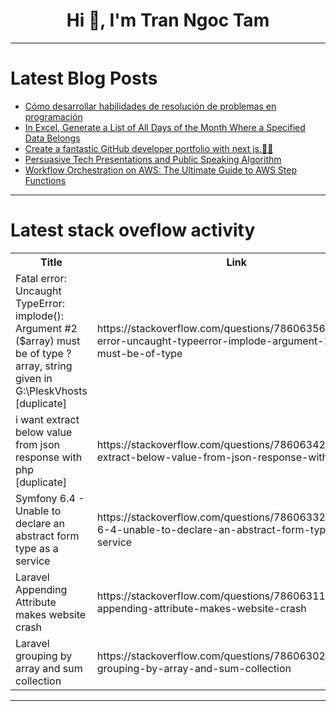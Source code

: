 <h1 align="center">Hi 👋, I'm Tran Ngoc Tam</h1>

---

# Latest Blog Posts 
<!-- BLOG-POST-LIST:START -->
- [Cómo desarrollar habilidades de resolución de problemas en programación](https://dev.to/rodri-oliveira-dev/como-desarrollar-habilidades-de-resolucion-de-problemas-en-programacion-3i83)
- [In Excel, Generate a List of All Days of the Month Where a Specified Data Belongs](https://dev.to/judith677/in-excel-generate-a-list-of-all-days-of-the-month-where-a-specified-data-belongs-2ehn)
- [Create a fantastic GitHub developer portfolio with next js.🚀🚀](https://dev.to/dharamgfx/create-a-fantastic-github-developer-portfolio-with-next-js-50c4)
- [Persuasive Tech Presentations and Public Speaking Algorithm](https://dev.to/martinbaun/persuasive-tech-presentations-and-public-speaking-algorithm-2ono)
- [Workflow Orchestration on AWS: The Ultimate Guide to AWS Step Functions](https://dev.to/kelvinskell/workflow-orchestration-on-aws-the-ultimate-guide-to-aws-step-functions-2oe2)
<!-- BLOG-POST-LIST:END -->

---

# Latest stack oveflow activity
<table>
  <tr><th>Title</th><th>Link</th></tr>
  <!-- STACKOVERFLOW:START --><tr><td>Fatal error: Uncaught TypeError: implode&lpar;&rpar;: Argument #2 &lpar;$array&rpar; must be of type ?array, string given in G:\PleskVhosts [duplicate]</td><td>https://stackoverflow.com/questions/78606356/fatal-error-uncaught-typeerror-implode-argument-2-array-must-be-of-type</td></tr><tr><td>i want extract below value from json response with php [duplicate]</td><td>https://stackoverflow.com/questions/78606342/i-want-extract-below-value-from-json-response-with-php</td></tr><tr><td>Symfony 6.4 - Unable to declare an abstract form type as a service</td><td>https://stackoverflow.com/questions/78606332/symfony-6-4-unable-to-declare-an-abstract-form-type-as-a-service</td></tr><tr><td>Laravel Appending Attribute makes website crash</td><td>https://stackoverflow.com/questions/78606311/laravel-appending-attribute-makes-website-crash</td></tr><tr><td>Laravel grouping by array and sum collection</td><td>https://stackoverflow.com/questions/78606302/laravel-grouping-by-array-and-sum-collection</td></tr><!-- STACKOVERFLOW:END -->
</table>

---


